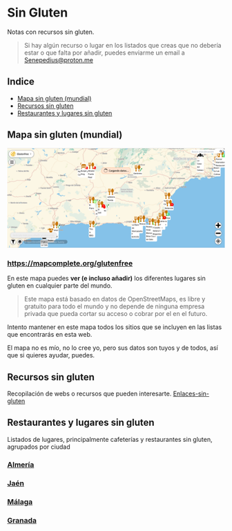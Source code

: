# Sin Gluten

Notas con recursos sin gluten. 

> Si hay algún recurso o lugar en los listados que creas que no debería estar o que falta por añadir, puedes enviarme un email a Senepedius@proton.me

## Indice
- [Mapa sin gluten (mundial)](#Mapa%20sin%20gluten%20(mundial))
- [Recursos sin gluten](#Recursos%20sin%20gluten)
- [Restaurantes y lugares sin gluten](#Restaurantes%20y%20lugares%20sin%20gluten)
## Mapa sin gluten (mundial)

![MapComplete-GlutenFree](attachments/MapComplete-GlutenFree.png)
### https://mapcomplete.org/glutenfree
En este mapa puedes **ver (e incluso añadir)** los diferentes lugares sin gluten en cualquier parte del mundo. 

> Este mapa está basado en datos de OpenStreetMaps, es libre y gratuito para todo el mundo y no depende de ninguna empresa privada que pueda cortar su acceso o cobrar por el en el futuro.

Intento mantener en este mapa todos los sitios que se incluyen en las listas que encontrarás en esta web. 

El mapa no es mío, no lo cree yo, pero sus datos son tuyos y de todos, así que si quieres ayudar, puedes.

## Recursos sin gluten 
Recopilación de webs o recursos que pueden interesarte.
[Enlaces-sin-gluten](Enlaces-sin-gluten.md)
## Restaurantes y lugares sin gluten
Listados de lugares, principalmente cafeterías y restaurantes sin gluten, agrupados por ciudad
### [Almería](./Almeria-Sin-Gluten.md)
### [Jaén](./Jaen-Sin-Gluten.md)
### [Málaga](./Malaga-Sin-Gluten.md)
### [Granada](./Granada-Sin-Gluten.md)

